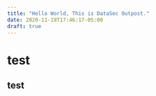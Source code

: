 ```yaml
---
title: "Hello World, This is DataSec Outpost."
date: 2020-11-19T17:46:17-05:00
draft: true
---
```

# test
## test
